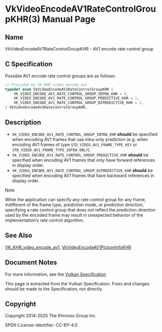 # VkVideoEncodeAV1RateControlGroupKHR(3) Manual Page

## Name

VkVideoEncodeAV1RateControlGroupKHR - AV1 encode rate control group



## [](#_c_specification)C Specification

Possible AV1 encode rate control groups are as follows:

```c++
// Provided by VK_KHR_video_encode_av1
typedef enum VkVideoEncodeAV1RateControlGroupKHR {
    VK_VIDEO_ENCODE_AV1_RATE_CONTROL_GROUP_INTRA_KHR = 0,
    VK_VIDEO_ENCODE_AV1_RATE_CONTROL_GROUP_PREDICTIVE_KHR = 1,
    VK_VIDEO_ENCODE_AV1_RATE_CONTROL_GROUP_BIPREDICTIVE_KHR = 2,
} VkVideoEncodeAV1RateControlGroupKHR;
```

## [](#_description)Description

- `VK_VIDEO_ENCODE_AV1_RATE_CONTROL_GROUP_INTRA_KHR` **should** be specified when encoding AV1 frames that use intra-only prediction (e.g. when encoding AV1 frames of type `STD_VIDEO_AV1_FRAME_TYPE_KEY` or `STD_VIDEO_AV1_FRAME_TYPE_INTRA_ONLY`).
- `VK_VIDEO_ENCODE_AV1_RATE_CONTROL_GROUP_PREDICTIVE_KHR` **should** be specified when encoding AV1 frames that only have forward references in display order.
- `VK_VIDEO_ENCODE_AV1_RATE_CONTROL_GROUP_BIPREDICTIVE_KHR` **should** be specified when encoding AV1 frames that have backward references in display order.

Note

While the application can specify any rate control group for any frame, indifferent of the frame type, prediction mode, or prediction direction, specifying a rate control group that does not reflect the prediction direction used by the encoded frame may result in unexpected behavior of the implementation’s rate control algorithm.

## [](#_see_also)See Also

[VK\_KHR\_video\_encode\_av1](https://registry.khronos.org/vulkan/specs/latest/man/html/VK_KHR_video_encode_av1.html), [VkVideoEncodeAV1PictureInfoKHR](https://registry.khronos.org/vulkan/specs/latest/man/html/VkVideoEncodeAV1PictureInfoKHR.html)

## [](#_document_notes)Document Notes

For more information, see the [Vulkan Specification](https://registry.khronos.org/vulkan/specs/latest/html/vkspec.html#VkVideoEncodeAV1RateControlGroupKHR)

This page is extracted from the Vulkan Specification. Fixes and changes should be made to the Specification, not directly.

## [](#_copyright)Copyright

Copyright 2014-2025 The Khronos Group Inc.

SPDX-License-Identifier: CC-BY-4.0